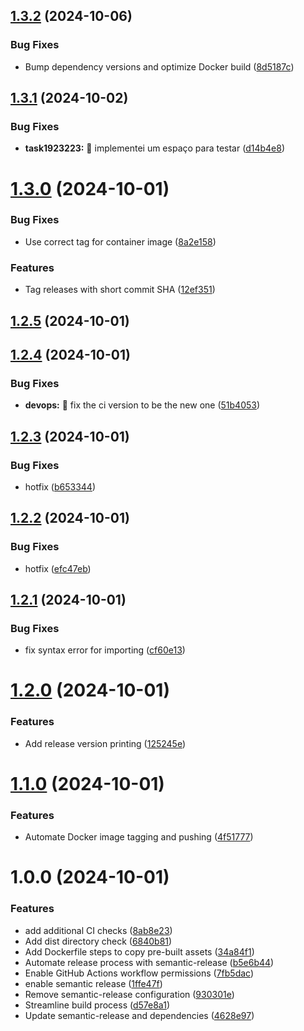 ## [1.3.2](https://github.com/JvictorMarques/lab02-react/compare/v1.3.1...v1.3.2) (2024-10-06)


### Bug Fixes

* Bump dependency versions and optimize Docker build ([8d5187c](https://github.com/JvictorMarques/lab02-react/commit/8d5187c88f97efb06d53e9454679782d741eb29c))

## [1.3.1](https://github.com/JvictorMarques/lab02-react/compare/v1.3.0...v1.3.1) (2024-10-02)


### Bug Fixes

* **task1923223:** :bug: implementei um espaço para testar ([d14b4e8](https://github.com/JvictorMarques/lab02-react/commit/d14b4e86fe07a83be7390d1c8e87babd38b222f5))

# [1.3.0](https://github.com/JvictorMarques/lab02-react/compare/v1.2.5...v1.3.0) (2024-10-01)


### Bug Fixes

* Use correct tag for container image ([8a2e158](https://github.com/JvictorMarques/lab02-react/commit/8a2e158138a6aa5379bd4df747b929c4512ce89c))


### Features

* Tag releases with short commit SHA ([12ef351](https://github.com/JvictorMarques/lab02-react/commit/12ef351c2609b629f9457a20123a03e1198ac00e))

## [1.2.5](https://github.com/JvictorMarques/lab02-react/compare/v1.2.4...v1.2.5) (2024-10-01)

## [1.2.4](https://github.com/JvictorMarques/lab02-react/compare/v1.2.3...v1.2.4) (2024-10-01)


### Bug Fixes

* **devops:** :green_heart: fix the ci version to be the new one ([51b4053](https://github.com/JvictorMarques/lab02-react/commit/51b4053ee402aa482dfd076a182b16d2dac67396))

## [1.2.3](https://github.com/JvictorMarques/lab02-react/compare/v1.2.2...v1.2.3) (2024-10-01)


### Bug Fixes

* hotfix ([b653344](https://github.com/JvictorMarques/lab02-react/commit/b653344b306354c3be900fbd7c653858324e21e6))

## [1.2.2](https://github.com/JvictorMarques/lab02-react/compare/v1.2.1...v1.2.2) (2024-10-01)


### Bug Fixes

* hotfix ([efc47eb](https://github.com/JvictorMarques/lab02-react/commit/efc47eb37d184c93fcda7e19ec6e95ab165d1d1f))

## [1.2.1](https://github.com/JvictorMarques/lab02-react/compare/v1.2.0...v1.2.1) (2024-10-01)


### Bug Fixes

* fix syntax error for importing ([cf60e13](https://github.com/JvictorMarques/lab02-react/commit/cf60e139e76e7e8865dd630f08f712c9ec98cef1))

# [1.2.0](https://github.com/JvictorMarques/lab02-react/compare/v1.1.0...v1.2.0) (2024-10-01)


### Features

* Add release version printing ([125245e](https://github.com/JvictorMarques/lab02-react/commit/125245e99f4b770f6362d957bb51c897673ffcb2))

# [1.1.0](https://github.com/JvictorMarques/lab02-react/compare/v1.0.0...v1.1.0) (2024-10-01)


### Features

* Automate Docker image tagging and pushing ([4f51777](https://github.com/JvictorMarques/lab02-react/commit/4f51777b9644b2c2bf6a87962bd25904ad32c808))

# 1.0.0 (2024-10-01)


### Features

* add additional CI checks ([8ab8e23](https://github.com/JvictorMarques/lab02-react/commit/8ab8e236e92deb9a4921e312ace3bdc4ee3cd257))
* Add dist directory check ([6840b81](https://github.com/JvictorMarques/lab02-react/commit/6840b816c7589e622c7dd4ec4ba038b7c2da419e))
* Add Dockerfile steps to copy pre-built assets ([34a84f1](https://github.com/JvictorMarques/lab02-react/commit/34a84f1f805244fe2a6e8a4493b72ad2745232b9))
* Automate release process with semantic-release ([b5e6b44](https://github.com/JvictorMarques/lab02-react/commit/b5e6b4470b475d78394d78ea4e0387a70723ce23))
* Enable GitHub Actions workflow permissions ([7fb5dac](https://github.com/JvictorMarques/lab02-react/commit/7fb5daca62b3581feae213dd01e9799ff2a6b9e7))
* enable semantic release ([1ffe47f](https://github.com/JvictorMarques/lab02-react/commit/1ffe47fb92df5ff38cd529c45ea83f59e493f466))
* Remove semantic-release configuration ([930301e](https://github.com/JvictorMarques/lab02-react/commit/930301e88bdf8f1f9cb24b557759955d3aa06a8a))
* Streamline build process ([d57e8a1](https://github.com/JvictorMarques/lab02-react/commit/d57e8a191f062ca17d785d96743adb3fc0e38c8e))
* Update semantic-release and dependencies ([4628e97](https://github.com/JvictorMarques/lab02-react/commit/4628e9752ac02c44777ffb4fd5fe332f4661b128))
